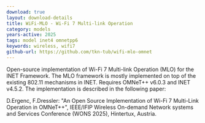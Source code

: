 ```yaml
---
download: true
layout: download-details
title: WiFi-MLO - Wi-Fi 7 Multi-link Operation
category: models
years-active: 2025
tags: model inet4 omnetpp6
keywords: wireless, wifi7
github-url: https://github.com/tkn-tub/wifi-mlo-omnet
---
```


Open-source implementation of Wi-Fi 7 Multi-link Operation (MLO) for the INET
Framework. The MLO framework is mostly implemented on top of the existing 802.11
mechanisms in INET. Requires OMNeT++ v6.0.3 and INET v4.5.2. The implementation
is described in the following paper:

D.Ergenc, F.Dressler: "An Open Source Implementation of Wi-Fi 7 Multi-Link
Operation in OMNeT++", IEEE/IFIP Wireless On-demand Network systems and Services
Conference (WONS 2025), Hintertux, Austria.

